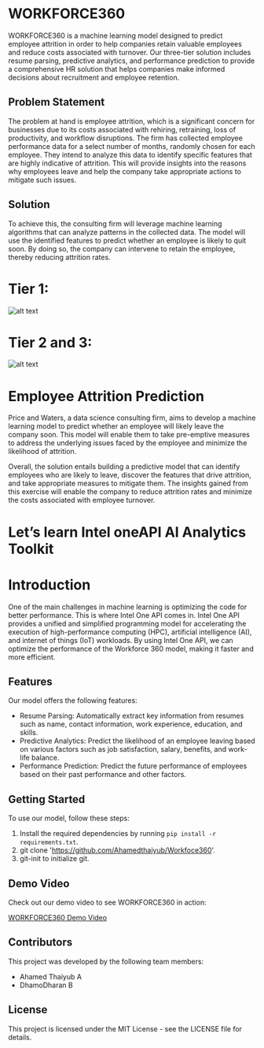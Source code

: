 
# WORKFORCE360

WORKFORCE360 is a machine learning model designed to predict employee attrition in order to help companies retain valuable employees and reduce costs associated with turnover. Our three-tier solution includes resume parsing, predictive analytics, and performance prediction to provide a comprehensive HR solution that helps companies make informed decisions about recruitment and employee retention.
## Problem Statement

The problem at hand is employee attrition, which is a significant concern for businesses due to its costs associated with rehiring, retraining, loss of productivity, and workflow disruptions. The firm has collected employee performance data for a select number of months, randomly chosen for each employee. They intend to analyze this data to identify specific features that are highly indicative of attrition. This will provide insights into the reasons why employees leave and help the company take appropriate actions to mitigate such issues.


## Solution

To achieve this, the consulting firm will leverage machine learning algorithms that can analyze patterns in the collected data. The model will use the identified features to predict whether an employee is likely to quit soon. By doing so, the company can intervene to retain the employee, thereby reducing attrition rates.

# Tier 1:

![alt text](https://github.com/Ahamedthaiyub/Workfoce360/blob/main/objects/Screenshot%20(252).png?raw=true)

# Tier 2 and 3:

![alt text](https://github.com/Ahamedthaiyub/Workfoce360/blob/main/objects/Screenshot%20(251).png?raw=true)


# Employee Attrition Prediction

Price and Waters, a data science consulting firm, aims to develop a machine learning model to predict whether an employee will likely leave the company soon. This model will enable them to take pre-emptive measures to address the underlying issues faced by the employee and minimize the likelihood of attrition.



Overall, the solution entails building a predictive model that can identify employees who are likely to leave, discover the features that drive attrition, and take appropriate measures to mitigate them. The insights gained from this exercise will enable the company to reduce attrition rates and minimize the costs associated with employee turnover.

# Let’s learn Intel oneAPI AI Analytics Toolkit​
# Introduction

One of the main challenges in machine learning is optimizing the code for better performance. This is where Intel One API comes in. Intel One API provides a unified and simplified programming model for accelerating the execution of high-performance computing (HPC), artificial intelligence (AI), and internet of things (IoT) workloads. By using Intel One API, we can optimize the performance of the Workforce 360 model, making it faster and more efficient.



## Features

Our model offers the following features:

- Resume Parsing: Automatically extract key information from resumes such as name, contact information, work experience, education, and skills.
- Predictive Analytics: Predict the likelihood of an employee leaving based on various factors such as job satisfaction, salary, benefits, and work-life balance.
- Performance Prediction: Predict the future performance of employees based on their past performance and other factors.

## Getting Started

To use our model, follow these steps:

1. Install the required dependencies by running `pip install -r requirements.txt`.
2. git clone 'https://github.com/Ahamedthaiyub/Workfoce360'.
3. git-init to initialize git.



## Demo Video

Check out our demo video to see WORKFORCE360 in action:

[WORKFORCE360 Demo Video](https://github.com/Ahamedthaiyub/Workfoce360/blob/main/objects/9G1S8SEB8FTVAPY2%20(online-video-cutter.com).mp4)



## Contributors

This project was developed by the following team members:

- Ahamed Thaiyub A
- DhamoDharan B

## License

This project is licensed under the MIT License - see the LICENSE file for details.
